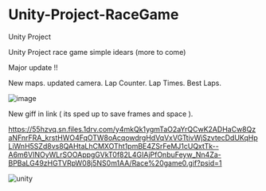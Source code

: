 # Unity-Project-RaceGame
Unity Project

Unity Project race game simple idears (more to come)

Major update !!

New maps.
updated camera.
Lap Counter.
Lap Times.
Best Laps.

![image](https://user-images.githubusercontent.com/24589212/152156984-8dd6ebfe-ce02-4fa7-8f0c-490a0604ca5c.png)


New giff in link ( its sped up to save frames and space ).

https://55hzvq.sn.files.1drv.com/y4mkQk1ygmTaO2aYrQCwK2ADHaCw8QzaNFnrFRA_krstHWO4FqOTW8oAcqowdrgHdVqVxVGTtivWjSzvtecDdUKqHpLiWnH5SZd8vs8QAHtaLhCMXOTht1pmBE4ZSrFeMJ1cUQxtTk--A6m6VINOyWLrSOOAppgGVkT0f82L4GIAjPfOnbuFeyw_Nn4Za-BPBaLG49zHGTVRpW08j5NS0m1AA/Race%20game0.gif?psid=1



![unity](https://user-images.githubusercontent.com/24589212/127258008-be0f9262-ba9e-4049-b22b-df84aaeeed46.gif)
